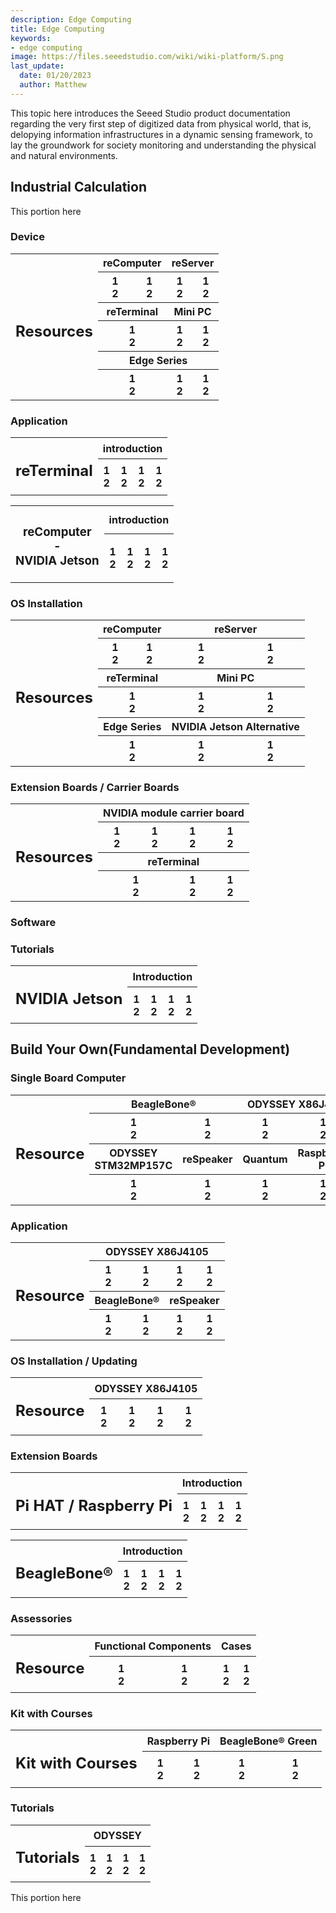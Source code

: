 ```yaml
---
description: Edge Computing
title: Edge Computing
keywords:
- edge computing
image: https://files.seeedstudio.com/wiki/wiki-platform/S.png
last_update:
  date: 01/20/2023
  author: Matthew
---
```

This topic here introduces the Seeed Studio product documentation regarding the very first step of digitized data from physical world, that is, delopying information infrastructures in a dynamic sensing framework, to lay the groundwork for society monitoring and understanding the physical and natural environments.

## Industrial Calculation

This portion here

### Device

<table align={"center"} width = {"100%"}>
  <tbody>
    <tr>
        <th rowspan="8" width = {"5%"}><h2>Resources</h2></th>
        <th colspan = "2" width = {"20%"}><strong>reComputer</strong></th>
        <th colspan = "2" width = {"20%"}><strong>reServer</strong></th>
    </tr>
    <tr>
        <th>1<br/>2</th>
        <th>1<br/>2</th>
        <th>1<br/>2</th>
        <th>1<br/>2</th>
    </tr>
    <tr>
        <th colspan = "2" width = {"20%"}><strong>reTerminal</strong></th>
        <th colspan = "2" width = {"20%"}><strong>Mini PC</strong></th>
    </tr>
    <tr>
        <th colspan = "2" width = {"20%"}>1<br/>2</th>
        <th>1<br/>2</th>
        <th>1<br/>2</th>
    </tr>
    <tr>
        <th colspan = "4" width = {"20%"}><strong>Edge Series</strong></th>
    </tr>
    <tr>
        <th colspan = "2" width = {"20%"}>1<br/>2</th>
        <th>1<br/>2</th>
        <th>1<br/>2</th>
    </tr>
  </tbody></table>

### Application

<table align={"center"} width = {"100%"}>
  <tbody>
    <tr>
        <th rowspan="8" width = {"20%"}><h2>reTerminal</h2></th>
        <th colspan = "4" width = {"80%"}><strong>introduction</strong></th>
    </tr>
    <tr>
        <th>1<br/>2</th>
        <th>1<br/>2</th>
        <th>1<br/>2</th>
        <th>1<br/>2</th>
    </tr>
  </tbody></table>

<table align={"center"} width = {"100%"}>
  <tbody>
    <tr>
        <th rowspan="8" width = {"20%"}><h3>reComputer <br/> - <br/> NVIDIA Jetson</h3></th>
        <th colspan = "4" width = {"80%"}><strong>introduction</strong></th>
    </tr>
    <tr>
        <th>1<br/>2</th>
        <th>1<br/>2</th>
        <th>1<br/>2</th>
        <th>1<br/>2</th>
    </tr>
  </tbody></table>

### OS Installation

<table align={"center"} width = {"100%"}>
  <tbody>
    <tr>
        <th rowspan="8" width = {"5%"}><h2>Resources</h2></th>
        <th colspan = "2" width = {"20%"}><strong>reComputer</strong></th>
        <th colspan = "2" width = {"20%"}><strong>reServer</strong></th>
    </tr>
    <tr>
        <th>1<br/>2</th>
        <th>1<br/>2</th>
        <th>1<br/>2</th>
        <th>1<br/>2</th>
    </tr>
    <tr>
        <th colspan = "2" width = {"20%"}><strong>reTerminal</strong></th>
        <th colspan = "2" width = {"20%"}><strong>Mini PC</strong></th>
    </tr>
    <tr>
        <th colspan = "2" width = {"20%"}>1<br/>2</th>
        <th>1<br/>2</th>
        <th>1<br/>2</th>
    </tr>
    <tr>
        <th colspan = "2" width = {"20%"}><strong>Edge Series</strong></th>
        <th colspan = "2" width = {"20%"}><strong>NVIDIA Jetson Alternative</strong></th>
    </tr>
    <tr>
        <th colspan = "2" width = {"20%"}>1<br/>2</th>
        <th>1<br/>2</th>
        <th>1<br/>2</th>
    </tr>
  </tbody></table>

### Extension Boards / Carrier Boards

<table align={"center"} width = {"100%"}>
  <tbody>
    <tr>
        <th rowspan="8" width = {"5%"}><h2>Resources</h2></th>
        <th colspan = "4" width = {"20%"}><strong>NVIDIA module carrier board</strong></th>
    </tr>
    <tr>
        <th>1<br/>2</th>
        <th>1<br/>2</th>
        <th>1<br/>2</th>
        <th>1<br/>2</th>
    </tr>
    <tr>
        <th colspan = "4" width = {"20%"}><strong>reTerminal</strong></th>
    </tr>
    <tr>
        <th colspan = "2" width = {"20%"}>1<br/>2</th>
        <th>1<br/>2</th>
        <th>1<br/>2</th>
    </tr>
  </tbody></table>

### Software

### Tutorials

<table align={"center"} width = {"100%"}>
  <tbody>
    <tr>
        <th rowspan="8" width = {"5%"}><h2>NVIDIA Jetson</h2></th>
        <th colspan = "4" width = {"20%"}><strong>Introduction</strong></th>
    </tr>
    <tr>
        <th>1<br/>2</th>
        <th>1<br/>2</th>
        <th>1<br/>2</th>
        <th>1<br/>2</th>
    </tr>
  </tbody></table>

## Build Your Own(Fundamental Development)

### Single Board Computer

<table align={"center"} width = {"100%"}>
  <tbody>
    <tr>
        <th rowspan="8" width = {"5%"}><h2>Resource</h2></th>
        <th colspan = "2" width = {"20%"}><strong>BeagleBone®</strong></th>
        <th colspan = "2" width = {"20%"}><strong>ODYSSEY X86J410</strong></th>
    </tr>
    <tr>
        <th>1<br/>2</th>
        <th>1<br/>2</th>
        <th>1<br/>2</th>
        <th>1<br/>2</th>
    </tr>
    <tr>
        <th width = {"20%"}><strong>ODYSSEY STM32MP157C</strong></th>
        <th width = {"20%"}><strong>reSpeaker</strong></th>
        <th width = {"20%"}><strong>Quantum</strong></th>
        <th width = {"20%"}><strong>Raspberry Pi</strong></th>
    </tr>
    <tr>
        <th>1<br/>2</th>
        <th>1<br/>2</th>
        <th>1<br/>2</th>
        <th>1<br/>2</th>
    </tr>
  </tbody></table>

### Application

<table align={"center"} width = {"100%"}>
  <tbody>
    <tr>
        <th rowspan="8" width = {"5%"}><h2>Resource</h2></th>
        <th colspan = "4" width = {"20%"}><strong>ODYSSEY X86J4105</strong></th>
    </tr>
    <tr>
        <th>1<br/>2</th>
        <th>1<br/>2</th>
        <th>1<br/>2</th>
        <th>1<br/>2</th>
    </tr>
    <tr>
        <th colspan = "2" width = {"20%"}><strong>BeagleBone®</strong></th>
        <th colspan = "2" width = {"20%"}><strong>reSpeaker</strong></th>
    </tr>
    <tr>
        <th>1<br/>2</th>
        <th>1<br/>2</th>
        <th>1<br/>2</th>
        <th>1<br/>2</th>
    </tr>
  </tbody></table>

### OS Installation / Updating

<table align={"center"} width = {"100%"}>
  <tbody>
    <tr>
        <th rowspan="8" width = {"5%"}><h2>Resource</h2></th>
        <th colspan = "4" width = {"20%"}><strong>ODYSSEY X86J4105</strong></th>
    </tr>
    <tr>
        <th>1<br/>2</th>
        <th>1<br/>2</th>
        <th>1<br/>2</th>
        <th>1<br/>2</th>
    </tr>
  </tbody></table>

### Extension Boards

<table align={"center"} width = {"100%"}>
  <tbody>
    <tr>
        <th rowspan="8" width = {"5%"}><h2>Pi HAT / Raspberry Pi</h2></th>
        <th colspan = "4" width = {"30%"}><strong>Introduction</strong></th>
    </tr>
    <tr>
        <th>1<br/>2</th>
        <th>1<br/>2</th>
        <th>1<br/>2</th>
        <th>1<br/>2</th>
    </tr>
  </tbody></table>

<table align={"center"} width = {"100%"}>
  <tbody>
    <tr>
        <th rowspan="8" width = {"10%"}><h2>BeagleBone®</h2></th>
        <th colspan = "4" width = {"60%"}><strong>Introduction</strong></th>
    </tr>
    <tr>
        <th>1<br/>2</th>
        <th>1<br/>2</th>
        <th>1<br/>2</th>
        <th>1<br/>2</th>
    </tr>
  </tbody></table>

### Assessories

<table align={"center"} width = {"100%"}>
  <tbody>
    <tr>
        <th rowspan="8" width = {"5%"}><h2>Resource</h2></th>
        <th colspan = "2" width = {"20%"}><strong>Functional Components</strong></th>
        <th colspan = "2" width = {"20%"}><strong>Cases</strong></th>
    </tr>
    <tr>
        <th>1<br/>2</th>
        <th>1<br/>2</th>
        <th>1<br/>2</th>
        <th>1<br/>2</th>
    </tr>
  </tbody></table>

### Kit with Courses

<table align={"center"} width = {"100%"}>
  <tbody>
    <tr>
        <th rowspan="8" width = {"5%"}><h2>Kit with Courses</h2></th>
        <th colspan = "2" width = {"20%"}><strong>Raspberry Pi</strong></th>
        <th colspan = "2" width = {"20%"}><strong>BeagleBone® Green</strong></th>
    </tr>
    <tr>
        <th>1<br/>2</th>
        <th>1<br/>2</th>
        <th>1<br/>2</th>
        <th>1<br/>2</th>
    </tr>
  </tbody></table>

### Tutorials

<table align={"center"} width = {"100%"}>
  <tbody>
    <tr>
        <th rowspan="8" width = {"5%"}><h2>Tutorials</h2></th>
        <th colspan = "4" width = {"20%"}><strong>ODYSSEY</strong></th>
    </tr>
    <tr>
        <th>1<br/>2</th>
        <th>1<br/>2</th>
        <th>1<br/>2</th>
        <th>1<br/>2</th>
    </tr>
  </tbody></table>

This portion here



